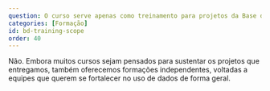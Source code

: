 ```yaml
---
question: O curso serve apenas como treinamento para projetos da Base dos Dados?
categories: [Formação]
id: bd-training-scope
order: 40
---
```


Não. Embora muitos cursos sejam pensados para sustentar os projetos que entregamos, também oferecemos formações independentes, voltadas a equipes que querem se fortalecer no uso de dados de forma geral.
